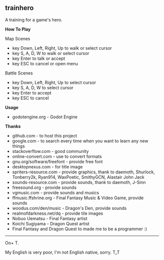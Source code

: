 **trainhero**
---------

A training for a game's hero.

**How To Play**

Map Scenes

 - key Down, Left, Right, Up to walk or select cursor
 - key S, A, D, W to walk or select cursor
 - key Enter to talk or accept
 - key ESC to cancel or open menu

Battle Scenes

 - key Down, Left, Right, Up to select cursor
 - key S, A, D, W to select cursor
 - key Enter to accept
 - key ESC to cancel

**Usage**

 - godotengine.org - Godot Engine

**Thanks**

 - github.com - to host this project
 - google.com - to search every time when you want to learn any new things
 - stackoverflow.com - good community
 - online-convert.com - use to convert formats
 - gnu.org/software/freefont - provide free font
 - desktopnexus.com - for title image
 - spriters-resource.com - provide graphics, thank to daemoth, Shurlock, Tonberry2k, Ryan914, WaxPoetic, SmithyGCN, Alastair John Jack
 - sounds-resource.com - provide sounds, thank to daemoth, J-Sinn
 - freesound.org - provide sounds
 - vgmusic.com - provide sounds and musics
 - ffmusic.ffshrine.org - Final Fantasy Music & Video Game, provide sounds
 - woodus.com/den/music - Dragon's Den, provide sounds
 - realmofdarkness.net/dq - provide tile images
 - Nobuo Uematsu - Final Fantasy artist
 - Koichi Sugiyama - Dragon Quest artist
 - Final Fantasy and Dragon Quest to made me to be a programmer :)

---------
Oo+ T.

My English is very poor, I'm not English native, sorry. T_T


